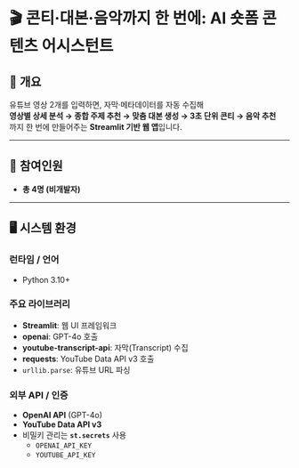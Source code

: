 # 🎬 콘티·대본·음악까지 한 번에: AI 숏폼 콘텐츠 어시스턴트

## 📌 개요
유튜브 영상 2개를 입력하면, 자막·메타데이터를 자동 수집해  
**영상별 상세 분석 → 종합 주제 추천 → 맞춤 대본 생성 → 3초 단위 콘티 → 음악 추천**  
까지 한 번에 만들어주는 **Streamlit 기반 웹 앱**입니다.

---


## 👥 참여인원
- **총 4명 (비개발자)**  


---


## 🖥 시스템 환경

### 런타임 / 언어
- Python 3.10+

### 주요 라이브러리
- **Streamlit**: 웹 UI 프레임워크
- **openai**: GPT-4o 호출
- **youtube-transcript-api**: 자막(Transcript) 수집
- **requests**: YouTube Data API v3 호출
- `urllib.parse`: 유튜브 URL 파싱

### 외부 API / 인증
- **OpenAI API** (GPT-4o)
- **YouTube Data API v3**
- 비밀키 관리는 **`st.secrets`** 사용
    - `OPENAI_API_KEY`
    - `YOUTUBE_API_KEY`
